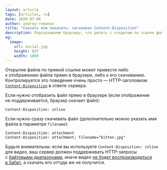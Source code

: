 ```yaml
---
layout: article
tags: [articles, ru]
date: 2020-07-06
author: andrey-romanov
title: "Скачать или показать: заголовок Content-Disposition"
description: Подсказываем браузеру, что делать с открытым по ссылке файлом
og:
  image:
    url: social.jpg
    height: 837
    width: 1069
---
```

Открытие файла по прямой ссылке может привести либо к отображению файла прямо в браузере, либо к его скачиванию. Контролируется это поведение очень просто — HTTP-заголовком [`Content-Disposition`](https://developer.mozilla.org/en-US/docs/Web/HTTP/Headers/Content-Disposition) в ответе сервера.

Если нужно отобразить файл прямо в браузере (если отображение не поддерживается, браузер скачает файл):

```
Content-Disposition: inline
```

Если нужно сразу скачивать файл (дополнительно можно указать имя файла в параметре `filename`):

```
Content-Disposition: attachment
Content-Disposition: attachment; filename="kitten.jpg"
```

Будьте внимательны: если вы используете `Content-Disposition: inline` для видео, ваш сервер должен поддерживать HTTP-запросы с [байтовыми диапазонами](https://en.wikipedia.org/wiki/Byte_serving), иначе видео [не будет воспроизводиться в Safari](https://developer.apple.com/library/archive/documentation/AppleApplications/Reference/SafariWebContent/CreatingVideoforSafarioniPhone/CreatingVideoforSafarioniPhone.html#//apple_ref/doc/uid/TP40006514-SW6), а скачать его оттуда же не получится.
